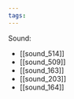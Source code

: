 ```yaml
---
tags:
---
```

Sound:
- [[sound_514]]
- [[sound_509]]
- [[sound_163]]
- [[sound_203]]
- [[sound_164]]
